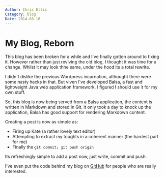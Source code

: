 ```yaml
---
Author: Chris Ellis
Category: blog
Date: 2014-08-16
---
```

# My Blog, Reborn

This blog has been broken for a while and I've finally gotten around to fixing 
it.  However rather than just reviving the old blog, I thought it was time for a 
change.  Whilst it may look thhe same, under the hood its a total rewrite.

I didn't dislike the previous Wordpress incarnation, althought there were some 
nasty hacks in that.  But viven I've developed Balsa, a fast and lightweight Java 
web application framework, I figured I should use it for my own stuff.

So, this blog is now being served from a Balsa application, the content is 
written in Markdown and stored in Git.  It only took a day to knock up the 
application, Balsa has good support for rendering Markdown content.

Creating a post is now as simple as:

* Firing up Kate (a rather lovely text editor)
* Attempting to extract my toughts in a coherent manner (the hardest part for me)
* Finally the `git commit; git push origin`

Its refreshingly simple to add a post now, just write, commit and push.

I've even put the code behind my blog on [GitHub](https://github.com/intrbiz/intrbiz-blog) 
for people who are really interested.
 
